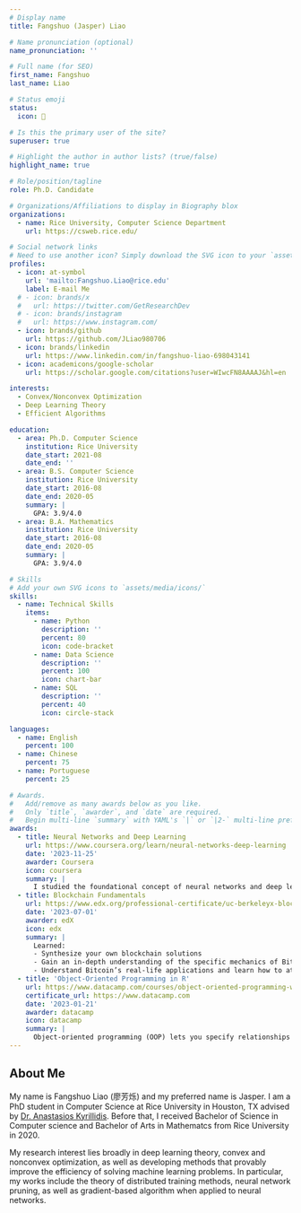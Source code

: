 ```yaml
---
# Display name
title: Fangshuo (Jasper) Liao

# Name pronunciation (optional)
name_pronunciation: ''

# Full name (for SEO)
first_name: Fangshuo
last_name: Liao

# Status emoji
status:
  icon: 💭

# Is this the primary user of the site?
superuser: true

# Highlight the author in author lists? (true/false)
highlight_name: true

# Role/position/tagline
role: Ph.D. Candidate

# Organizations/Affiliations to display in Biography blox
organizations:
  - name: Rice University, Computer Science Department
    url: https://csweb.rice.edu/

# Social network links
# Need to use another icon? Simply download the SVG icon to your `assets/media/icons/` folder.
profiles:
  - icon: at-symbol
    url: 'mailto:Fangshuo.Liao@rice.edu'
    label: E-mail Me
  # - icon: brands/x
  #   url: https://twitter.com/GetResearchDev
  # - icon: brands/instagram
  #   url: https://www.instagram.com/
  - icon: brands/github
    url: https://github.com/JLiao980706
  - icon: brands/linkedin
    url: https://www.linkedin.com/in/fangshuo-liao-698043141
  - icon: academicons/google-scholar
    url: https://scholar.google.com/citations?user=WIwcFN8AAAAJ&hl=en

interests:
  - Convex/Nonconvex Optimization
  - Deep Learning Theory
  - Efficient Algorithms

education:
  - area: Ph.D. Computer Science
    institution: Rice University
    date_start: 2021-08
    date_end: ''
  - area: B.S. Computer Science
    institution: Rice University
    date_start: 2016-08
    date_end: 2020-05
    summary: |
      GPA: 3.9/4.0
  - area: B.A. Mathematics
    institution: Rice University
    date_start: 2016-08
    date_end: 2020-05
    summary: |
      GPA: 3.9/4.0

# Skills
# Add your own SVG icons to `assets/media/icons/`
skills:
  - name: Technical Skills
    items:
      - name: Python
        description: ''
        percent: 80
        icon: code-bracket
      - name: Data Science
        description: ''
        percent: 100
        icon: chart-bar
      - name: SQL
        description: ''
        percent: 40
        icon: circle-stack

languages:
  - name: English
    percent: 100
  - name: Chinese
    percent: 75
  - name: Portuguese
    percent: 25

# Awards.
#   Add/remove as many awards below as you like.
#   Only `title`, `awarder`, and `date` are required.
#   Begin multi-line `summary` with YAML's `|` or `|2-` multi-line prefix and indent 2 spaces below.
awards:
  - title: Neural Networks and Deep Learning
    url: https://www.coursera.org/learn/neural-networks-deep-learning
    date: '2023-11-25'
    awarder: Coursera
    icon: coursera
    summary: |
      I studied the foundational concept of neural networks and deep learning. By the end, I was familiar with the significant technological trends driving the rise of deep learning; build, train, and apply fully connected deep neural networks; implement efficient (vectorized) neural networks; identify key parameters in a neural network’s architecture; and apply deep learning to your own applications.
  - title: Blockchain Fundamentals
    url: https://www.edx.org/professional-certificate/uc-berkeleyx-blockchain-fundamentals
    date: '2023-07-01'
    awarder: edX
    icon: edx
    summary: |
      Learned:
      - Synthesize your own blockchain solutions
      - Gain an in-depth understanding of the specific mechanics of Bitcoin
      - Understand Bitcoin’s real-life applications and learn how to attack and destroy Bitcoin, Ethereum, smart contracts and Dapps, and alternatives to Bitcoin’s Proof-of-Work consensus algorithm
  - title: 'Object-Oriented Programming in R'
    url: https://www.datacamp.com/courses/object-oriented-programming-with-s3-and-r6-in-r
    certificate_url: https://www.datacamp.com
    date: '2023-01-21'
    awarder: datacamp
    icon: datacamp
    summary: |
      Object-oriented programming (OOP) lets you specify relationships between functions and the objects that they can act on, helping you manage complexity in your code. This is an intermediate level course, providing an introduction to OOP, using the S3 and R6 systems. S3 is a great day-to-day R programming tool that simplifies some of the functions that you write. R6 is especially useful for industry-specific analyses, working with web APIs, and building GUIs.
---
```


## About Me

My name is Fangshuo Liao (廖芳烁) and my preferred name is Jasper. I am a PhD student in Computer Science at Rice University in Houston, TX advised by <a href="https://akyrillidis.github.io/about/">Dr. Anastasios Kyrillidis</a>. Before that, I received Bachelor of Science in Computer science and Bachelor of Arts in Mathematcs from Rice University in 2020.

My research interest lies broadly in deep learning theory, convex and nonconvex optimization, as well as developing methods that provably improve the efficiency of solving machine learning problems. In particular, my works include the theory of distributed training methods, neural network pruning, as well as gradient-based algorithm when applied to neural networks.
